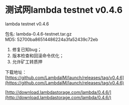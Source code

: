 # 测试网lambda testnet v0.4.6

lambda testnet v0.4.6

包名: lambda-0.4.6-testnet.tar.gz  
MD5: 52700ba86514486224a3fa52439c72eb

1. 修复已知bug；  
2. 版本检查和回滚命令优化；  
3. 允许矿工转质押


下载地址：  
[https://github.com/LambdaIM/launch/releases/tag/v0.4.6](https://github.com/LambdaIM/launch/releases/tag/v0.4.6)

[http://download.lambdastorage.com/lambda/0.4.6/](http://download.lambdastorage.com/lambda/0.4.6/)
